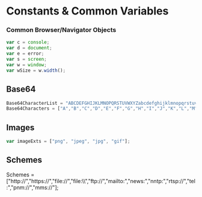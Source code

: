 # Constants & Common Variables

### Common Browser/Navigator Objects
```javascript
var c = console;
var d = document;
var e = error;
var s = screen;
var w = window;
var wSize = w.width();
```

## Base64
```javascript
Base64CharacterList = "ABCDEFGHIJKLMNOPQRSTUVWXYZabcdefghijklmnopqrstuvwxyz0123456789+/=";
Base64Characters = ["A","B","C","D","E","F","G","H","I","J","K","L","M","N","O","P","Q","R","S","T","U","V","W","X","Y","Z","a","b","c","d","e","f","g","h","i","j","k","l","m","n","o","p","q","r","s","t","u","v","w","x","y","z","0","1","2","3","4","5","6","7","8","9","+","/","="];
```

## Images
```javascript
var imageExts = ["png", "jpeg", "jpg", "gif"];
```

## Schemes
Schemes = ["http://","https://","file://","file:\\\\","ftp://","mailto:","news:","nntp:","rtsp://","tel:","pnm://","mms://"];

